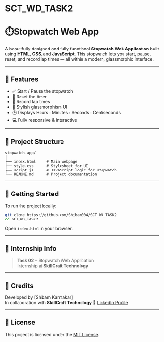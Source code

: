# SCT_WD_TASK2
# ⏱️Stopwatch Web App

A beautifully designed and fully functional **Stopwatch Web Application** built using **HTML**, **CSS**, and **JavaScript**. This stopwatch lets you start, pause, reset, and record lap times — all within a modern, glassmorphic interface.

---

## 🚀 Features

- ✅ Start / Pause the stopwatch
- 🔁 Reset the timer
- 🏁 Record lap times
- 🧊 Stylish glassmorphism UI
- 🕒 Displays Hours : Minutes : Seconds : Centiseconds
- 💻 Fully responsive & interactive

---

## 📂 Project Structure
```
stopwatch-app/
│
├── index.html     # Main webpage
├── style.css      # Stylesheet for UI
├── script.js      # JavaScript logic for stopwatch
└── README.md      # Project documentation
```

---

## 🚀 Getting Started

To run the project locally:

```bash
git clone https://github.com/Shibam004/SCT_WD_TASK2
cd SCT_WD_TASK2
```

Open `index.html` in your browser.

---

## 💼 Internship Info

> **Task 02** – Stopwatch Web Application  
> Internship at **SkillCraft Technology**

---
## 🤝 Credits

Developed by [Shibam Karmakar]  
In collaboration with **SkillCraft Technology**
🔗 [LinkedIn Profile](https://www.linkedin.com/in/shibam-karmakar-b09423271/)

---

## 📜 License

This project is licensed under the [MIT License](LICENSE).

